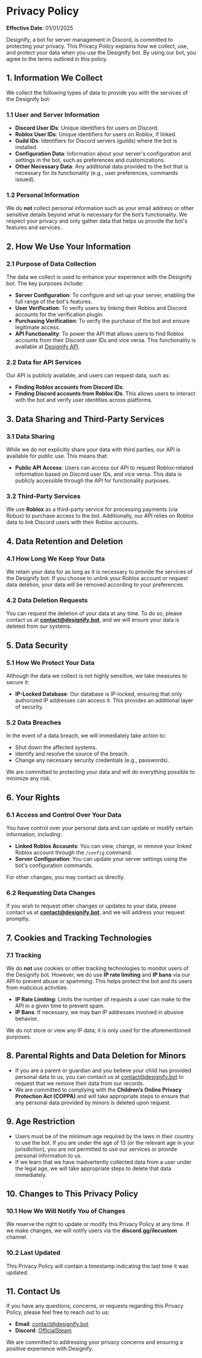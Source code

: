 # Privacy Policy

**Effective Date**: 01/01/2025

Designify, a bot for server management in Discord, is committed to protecting your privacy. This Privacy Policy explains how we collect, use, and protect your data when you use the Designify bot. By using our bot, you agree to the terms outlined in this policy.

## 1. Information We Collect

We collect the following types of data to provide you with the services of the Designify bot:

### 1.1 User and Server Information

- **Discord User IDs**: Unique identifiers for users on Discord.
- **Roblox User IDs**: Unique identifiers for users on Roblox, if linked.
- **Guild IDs**: Identifiers for Discord servers (guilds) where the bot is installed.
- **Configuration Data**: Information about your server's configuration and settings in the bot, such as preferences and customizations.
- **Other Necessary Data**: Any additional data provided to the bot that is necessary for its functionality (e.g., user preferences, commands issued).

### 1.2 Personal Information

We do **not** collect personal information such as your email address or other sensitive details beyond what is necessary for the bot’s functionality. We respect your privacy and only gather data that helps us provide the bot's features and services.

## 2. How We Use Your Information

### 2.1 Purpose of Data Collection

The data we collect is used to enhance your experience with the Designify bot. The key purposes include:

- **Server Configuration**: To configure and set up your server, enabling the full range of the bot's features.
- **User Verification**: To verify users by linking their Roblox and Discord accounts for the verification plugin.
- **Purchasing Verification**: To verify the purchase of the bot and ensure legitimate access.
- **API Functionality**: To power the API that allows users to find Roblox accounts from their Discord user IDs and vice versa. This functionality is available at [Designify API](https://dev.designify.bot/).

### 2.2 Data for API Services

Our API is publicly available, and users can request data, such as:

- **Finding Roblox accounts from Discord IDs**.
- **Finding Discord accounts from Roblox IDs**.
  This allows users to interact with the bot and verify user identities across platforms.

## 3. Data Sharing and Third-Party Services

### 3.1 Data Sharing

While we do not explicitly share your data with third parties, our API is available for public use. This means that:

- **Public API Access**: Users can access our API to request Roblox-related information based on Discord user IDs, and vice versa. This data is publicly accessible through the API for functionality purposes.

### 3.2 Third-Party Services

We use **Roblox** as a third-party service for processing payments (via Robux) to purchase access to the bot. Additionally, our API relies on Roblox data to link Discord users with their Roblox accounts.

## 4. Data Retention and Deletion

### 4.1 How Long We Keep Your Data

We retain your data for as long as it is necessary to provide the services of the Designify bot. If you choose to unlink your Roblox account or request data deletion, your data will be removed according to your preferences.

### 4.2 Data Deletion Requests

You can request the deletion of your data at any time. To do so, please contact us at **contact@designify.bot**, and we will ensure your data is deleted from our systems.

## 5. Data Security

### 5.1 How We Protect Your Data

Although the data we collect is not highly sensitive, we take measures to secure it:

- **IP-Locked Database**: Our database is IP-locked, ensuring that only authorized IP addresses can access it. This provides an additional layer of security.

### 5.2 Data Breaches

In the event of a data breach, we will immediately take action to:

- Shut down the affected systems.
- Identify and resolve the source of the breach.
- Change any necessary security credentials (e.g., passwords).

We are committed to protecting your data and will do everything possible to minimize any risk.

## 6. Your Rights

### 6.1 Access and Control Over Your Data

You have control over your personal data and can update or modify certain information, including:

- **Linked Roblox Accounts**: You can view, change, or remove your linked Roblox account through the `/config` command.
- **Server Configuration**: You can update your server settings using the bot's configuration commands.

For other changes, you may contact us directly.

### 6.2 Requesting Data Changes

If you wish to request other changes or updates to your data, please contact us at **contact@designify.bot**, and we will address your request promptly.

## 7. Cookies and Tracking Technologies

### 7.1 Tracking

We do **not** use cookies or other tracking technologies to monitor users of the Designify bot. However, we do use **IP rate limiting** and **IP bans** via our API to prevent abuse or spamming. This helps protect the bot and its users from malicious activities.

- **IP Rate Limiting**: Limits the number of requests a user can make to the API in a given time to prevent spam.
- **IP Bans**: If necessary, we may ban IP addresses involved in abusive behavior.

We do not store or view any IP data; it is only used for the aforementioned purposes.

## 8. Parental Rights and Data Deletion for Minors

- If you are a parent or guardian and you believe your child has provided personal data to us, you can contact us at [contact@designify.bot](mailto:contact@designify.bot) to request that we remove their data from our records.
- We are committed to complying with the **Children’s Online Privacy Protection Act (COPPA)** and will take appropriate steps to ensure that any personal data provided by minors is deleted upon request.

## 9. Age Restriction

- Users must be of the minimum age required by the laws in their country to use the bot. If you are under the age of 13 (or the relevant age in your jurisdiction), you are not permitted to use our services or provide personal information to us.
- If we learn that we have inadvertently collected data from a user under the legal age, we will take appropriate steps to delete that data immediately.

## 10. Changes to This Privacy Policy

### 10.1 How We Will Notify You of Changes

We reserve the right to update or modify this Privacy Policy at any time. If we make changes, we will notify users via the **discord.gg/ilecustom** channel.

### 10.2 Last Updated

This Privacy Policy will contain a timestamp indicating the last time it was updated.

## 11. Contact Us

If you have any questions, concerns, or requests regarding this Privacy Policy, please feel free to reach out to us:

- **Email**: [contact@designify.bot](mailto:contact@designify.bot)
- **Discord**: [OfficialSteam](https://discord.com/users/1287254567880364074)

We are committed to addressing your privacy concerns and ensuring a positive experience with Designify.
